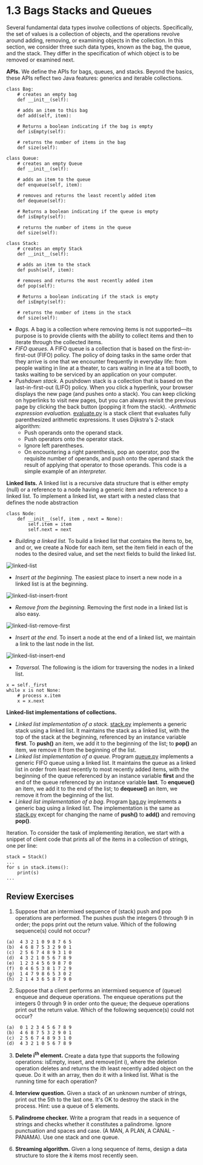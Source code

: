 # 1.3 Bags Stacks and Queues

Several fundamental data types involve collections of objects. Specifically, the set of values is a collection of objects, and the operations revolve around adding, removing, or examining objects in the collection. In this section, we consider three such data types, known as the bag, the queue, and the stack. They differ in the specification of which object is to be removed or examined next.

__APIs.__ We define the APIs for bags, queues, and stacks. Beyond the basics, these APIs reflect two Java features: generics and iterable collections.

```
class Bag:
    # creates an empty bag
    def __init__(self):

    # adds an item to this bag
    def add(self, item):

    # Returns a boolean indicating if the bag is empty
    def isEmpty(self):

    # returns the number of items in the bag
    def size(self):
```

```
class Queue:
    # creates an empty Queue
    def __init__(self):

    # adds an item to the queue
    def enqueue(self, item):

    # removes and returns the least recently added item 
    def dequeue(self):

    # Returns a boolean indicating if the queue is empty
    def isEmpty(self):

    # returns the number of items in the queue
    def size(self):
```

```
class Stack:
    # creates an empty Stack
    def __init__(self):

    # adds an item to the stack
    def push(self, item):

    # removes and returns the most recently added item 
    def pop(self):

    # Returns a boolean indicating if the stack is empty
    def isEmpty(self):

    # returns the number of items in the stack
    def size(self):
```

- _Bags._ A bag is a collection where removing items is not supported—its purpose is to provide clients with the ability to collect items and then to iterate through the collected items.
- _FIFO queues._ A FIFO queue is a collection that is based on the first-in-first-out (FIFO) policy. The policy of doing tasks in the same order that they arrive is one that we encounter frequently in everyday life: from people waiting in line at a theater, to cars waiting in line at a toll booth, to tasks waiting to be serviced by an application on your computer.
- _Pushdown stack._ A pushdown stack is a collection that is based on the last-in-first-out (LIFO) policy. When you click a hyperlink, your browser displays the new page (and pushes onto a stack). You can keep clicking on hyperlinks to visit new pages, but you can always revisit the previous page by clicking the back button (popping it from the stack). 
-_Arithmetic expression evaluation._ [evaluate.py](evalutate.py) is a stack client that evaluates fully parenthesized arithmetic expressions. It uses Dijkstra's 2-stack algorithm:
    - Push operands onto the operand stack.
    - Push operators onto the operator stack.
    - Ignore left parentheses.
    - On encountering a right parenthesis, pop an operator, pop the requisite number of operands, and push onto the operand stack the result of applying that operator to those operands.
This code is a simple example of an _interpreter._

__Linked lists.__ A linked list is a recursive data structure that is either empty (null) or a reference to a node having a generic item and a reference to a linked list. To implement a linked list, we start with a nested class that defines the node abstraction

```
class Node:
    def __init__(self, item , next = None):
        self.item = item
        self.next = next
```


- _Building a linked list._ To build a linked list that contains the items to, be, and or, we create a Node for each item, set the item field in each of the nodes to the desired value, and set the next fields to build the linked list.

![linked-list](linked-list.png)

- _Insert at the beginning._ The easiest place to insert a new node in a linked list is at the beginning.


![linked-list-insert-front](linked-list-insert-front.png)

- _Remove from the beginning._ Removing the first node in a linked list is also easy.

![linked-list-remove-first](linked-list-remove-first.png)

- _Insert at the end._ To insert a node at the end of a linked list, we maintain a link to the last node in the list.

![linked-list-insert-end](linked-list-insert-end.png)

- _Traversal._ The following is the idiom for traversing the nodes in a linked list.
```
x = self._first
while x is not None:
    # process x.item
    x = x.next
```


__Linked-list implementations of collections.__

- _Linked list implementation of a stack._ [stack.py](stack.py) implements a generic stack using a linked list. It maintains the stack as a linked list, with the top of the stack at the beginning, referenced by an instance variable __first__. To __push()__ an item, we add it to the beginning of the list; to __pop()__ an item, we remove it from the beginning of the list.
- _Linked list implementation of a queue._ Program [queue.py](queue.py) implements a generic FIFO queue using a linked list. It maintains the queue as a linked list in order from least recently to most recently added items, with the beginning of the queue referenced by an instance variable __first__ and the end of the queue referenced by an instance variable __last__. To __enqueue()__ an item, we add it to the end of the list; to __dequeue()__ an item, we remove it from the beginning of the list.
- _Linked list implementation of a bag_. Program [bag.py](bag.py) implements a generic bag using a linked list. The implementation is the same as [stack.py](stack.py) except for changing the name of __push()__ to __add()__ and removing __pop()__.

Iteration. To consider the task of implementing iteration, we start with a snippet of client code that prints all of the items in a collection of strings, one per line:

```
stack = Stack()
...
for s in stack.items():
    print(s)
...
```

## Review Exercises

1. Suppose that an intermixed sequence of (stack) push and pop operations are performed. The pushes push the integers 0 through 9 in order; the pops print out the return value. Which of the following sequence(s) could not occur?
```
(a)  4 3 2 1 0 9 8 7 6 5
(b)  4 6 8 7 5 3 2 9 0 1
(c)  2 5 6 7 4 8 9 3 1 0
(d)  4 3 2 1 0 5 6 7 8 9
(e)  1 2 3 4 5 6 9 8 7 0
(f)  0 4 6 5 3 8 1 7 2 9
(g)  1 4 7 9 8 6 5 3 0 2
(h)  2 1 4 3 6 5 8 7 9 0
```
2. Suppose that a client performs an intermixed sequence of (queue) enqueue and dequeue operations. The enqueue operations put the integers 0 through 9 in order onto the queue; the dequeue operations print out the return value. Which of the following sequence(s) could not occur?

```
(a)  0 1 2 3 4 5 6 7 8 9
(b)  4 6 8 7 5 3 2 9 0 1 
(c)  2 5 6 7 4 8 9 3 1 0
(d)  4 3 2 1 0 5 6 7 8 9
```

3. __Delete i<sup>th</sup> element.__ Create a data type that supports the following operations: isEmpty, insert, and remove(int i), where the deletion operation deletes and returns the ith least recently added object on the queue. Do it with an array, then do it with a linked list. What is the running time for each operation?

4. __Interview question.__ Given a stack of an unknown number of strings, print out the 5th to the last one. It's OK to destroy the stack in the process. Hint: use a queue of 5 elements.

5. __Palindrome checker.__ Write a program that reads in a sequence of strings and checks whether it constitutes a palindrome. Ignore punctuation and spaces and case. (A MAN, A PLAN, A CANAL - PANAMA). Use one stack and one queue.

6. __Streaming algorithm.__ Given a long sequence of items, design a data structure to store the _k_ items most recently seen.

